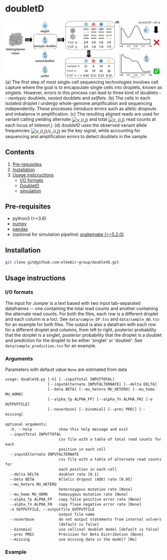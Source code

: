 # doubletD

![Overview of doubletD](doubletD_overview.png)
(a) The first step of most single-cell sequencing technologies involves cell capture where the goal is to encapsulate single cells into droplets, known as *singlets*.
However, errors in this process can lead to three kind of doublets -- *neotypic* doublets, *nested* doublets and *selflets*.
(b) The cells in each isolated droplet $i$ undergo whole-genome amplification and sequencing independently.
These processes introduce errors such as allelic dropouts and imbalance in amplification.
(c) The resulting aligned reads are used for variant calling yielding alternate <img src="http://www.sciweavers.org/tex2img.php?eq=v_%7Bi%2Cj%7D&bc=White&fc=Black&im=jpg&fs=12&ff=arev&edit=0" align="center" border="0" alt="v_{i,j}" width="28" height="18" />
and total <img src="http://www.sciweavers.org/tex2img.php?eq=c_%7Bi%2Cj%7D&bc=White&fc=Black&im=jpg&fs=12&ff=arev&edit=0" align="center" border="0" alt="c_{i,j}" width="26" height="18" />
 read counts at each locus of interest *j*.
(d) doubletD uses the observed variant allele frequencies <img src="http://www.sciweavers.org/tex2img.php?eq=v_%7Bi%2Cj%7D%2Fc_%7Bi%2Cj%7D&bc=White&fc=Black&im=jpg&fs=12&ff=arev&edit=0" align="center" border="0" alt="v_{i,j}/c_{i,j}" width="57" height="21" />
 as the key signal, while accounting for sequencing and amplification errors to detect doublets in the sample.

## Contents

  1. [Pre-requisites](#pre-requisites)
  2. [Installation](#installation)
  3. [Usage instcructions](#usage)
     * [I/O formats](#io)
     * [DoubletD](#doubletD)
     * [simulation](#simulation)

<a name="pre-requisites"></a>
## Pre-requisites
+ python3 (>=3.6)
+ [numpy](https://numpy.org/doc/)
+ [pandas](https://pandas.pydata.org/pandas-docs/stable/index.html)
+ (optional for simulation pipeline) [snakemake (>=5.2.0)](https://snakemake.readthedocs.io)

<a name="installation"></a>
## Installation

```bash
git clone git@github.com:elkebir-group/doubletD.git
```

<a name="usage"></a>
## Usage instructions

<a name="io"></a>
### I/O formats
The input for Jumper is a text based with two input tab-separated dataframes -- one containing the total read counts and another containing the alternate read counts.
For both the files, each row is a different droplet and each column is a loci.
See `data/sample_DP.tsv` and `data/sample_AD.tsv` for an example for both files.
The output is also a datafram with each row for a different droplet and columns, from left to right, posterior probability that the dorplet is a singlet, posterior probability that the droplet is a doublet and prediction for the droplet to be either 'singlet' or 'doublet'.
See `data/sample_prediction.tsv` for an example.

### Arguments

Parameters with default value `None` are estimated from data

    usage: doubletD.py [-h] [--inputTotal INPUTTOTAL]
                       [--inputAlternate INPUTALTERNATE] [--delta DELTA]
                       [--beta BETA] [--mu_hetero MU_HETERO] [--mu_homo MU_HOMO]
                       [--alpha_fp ALPHA_FP] [--alpha_fn ALPHA_FN] [-o OUTPUTFILE]
                       [--noverbose] [--binomial] [--prec PREC] [--missing]

    optional arguments:
      -h, --help            show this help message and exit
      --inputTotal INPUTTOTAL
                            csv file with a table of total read counts for each
                            position in each cell
      --inputAlternate INPUTALTERNATE
                            csv file with a table of alternate read counts for
                            each position in each cell
      --delta DELTA         doublet rate [0.1]
      --beta BETA           Allelic dropout (ADO) rate [0.05]
      --mu_hetero MU_HETERO
                            heterozygous mutation rate [None]
      --mu_homo MU_HOMO     homozygous mutation rate [None]
      --alpha_fp ALPHA_FP   copy false positive error rate [None]
      --alpha_fn ALPHA_FN   copy flase negative error rate [None]
      -o OUTPUTFILE, --outputfile OUTPUTFILE
                            output file name
      --noverbose           do not output statements from internal solvers
                            [default is false]
      --binomial            use cellcoal doublet model [default is false]
      --prec PREC           Precision for Beta Distribution [None]
      --missing             use missing data in the model? [No]



### Example
